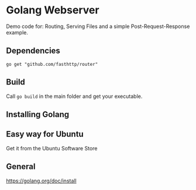 # Golang Webserver

Demo code for: Routing, Serving Files and a simple Post-Request-Response example.

## Dependencies
`go get "github.com/fasthttp/router"`

## Build
Call `go build` in the main folder and get your executable.

## Installing Golang
## Easy way for Ubuntu
Get it from the Ubuntu Software Store
## General
https://golang.org/doc/install
	
	
